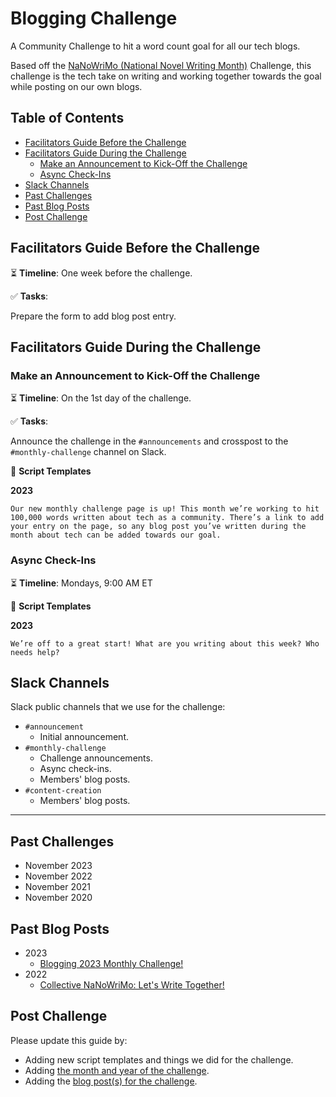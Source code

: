# Blogging Challenge

A Community Challenge to hit a word count goal for all our tech blogs.

Based off the [NaNoWriMo (National Novel Writing Month)](https://nanowrimo.org/) Challenge, this challenge is the tech take on writing and working together towards the goal while posting on our own blogs.

## Table of Contents

- [Facilitators Guide Before the Challenge](#facilitators-guide-before-the-challenge) 
- [Facilitators Guide During the Challenge](#facilitators-guide-during-the-challenge)
  - [Make an Announcement to Kick-Off the Challenge](#make-an-announcement-to-kick-off-the-challenge)
  - [Async Check-Ins](#async-check-ins)
- [Slack Channels](#slack-channels)
- [Past Challenges](#past-challenges)
- [Past Blog Posts](#past-blog-posts)
- [Post Challenge](#post-challenge)

## Facilitators Guide Before the Challenge

⏳ **Timeline**: One week before the challenge.

✅ **Tasks**:

Prepare the form to add blog post entry.

## Facilitators Guide During the Challenge

### Make an Announcement to Kick-Off the Challenge

⏳ **Timeline**: On the 1st day of the challenge.

✅ **Tasks**:

Announce the challenge in the `#announcements` and crosspost to the `#monthly-challenge` channel on Slack.

📃 **Script Templates**

**2023**

```text
Our new monthly challenge page is up! This month we’re working to hit 100,000 words written about tech as a community. There’s a link to add your entry on the page, so any blog post you’ve written during the month about tech can be added towards our goal.
```

### Async Check-Ins

⏳ **Timeline**: Mondays, 9:00 AM ET

📃 **Script Templates**

**2023**

```text
We’re off to a great start! What are you writing about this week? Who needs help?
```

## Slack Channels

Slack public channels that we use for the challenge:

- `#announcement`
  - Initial announcement.
- `#monthly-challenge`
  - Challenge announcements.
  - Async check-ins.
  - Members' blog posts.
- `#content-creation`
  - Members' blog posts.

---

## Past Challenges

- November 2023
- November 2022
- November 2021
- November 2020

## Past Blog Posts

- 2023
  - [Blogging 2023 Monthly Challenge!](https://dev.to/virtualcoffee/blogging-2023-monthly-challenge-3kng)
- 2022
  - [Collective NaNoWriMo: Let's Write Together!](https://dev.to/virtualcoffee/collective-nanowrimo-lets-write-together-350)

## Post Challenge

Please update this guide by:

- Adding new script templates and things we did for the challenge.
- Adding [the month and year of the challenge](#past-challenges).
- Adding the [blog post(s) for the challenge](#past-blog-posts).
